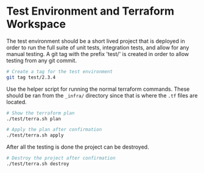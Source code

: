 # Test Environment and Terraform Workspace

The test environment should be a short lived project that is deployed in order
to run the full suite of unit tests, integration tests, and allow for any manual
testing. A git tag with the prefix 'test/' is created in order to allow testing
from any git commit.

```bash
# Create a tag for the test environment
git tag test/2.3.4
```

Use the helper script for running the normal terraform commands. These should
be ran from the `_infra/` directory since that is where the `.tf` files are
located.

```bash
# Show the terraform plan
./test/terra.sh plan

# Apply the plan after confirmation
./test/terra.sh apply
```

After all the testing is done the project can be destroyed.

```bash
# Destroy the project after confirmation
./test/terra.sh destroy
```
